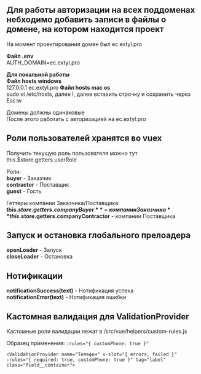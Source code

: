 ## Для работы авторизации на всех поддоменах небходимо добавить записи в файлы о домене, на котором находится проект

На момент проектирования домен был ec.extyl.pro  

**Файл .env**  
AUTH_DOMAIN=ec.extyl.pro  

**Для локальной работы**  
**Файл hosts windows**  
127.0.0.1 ec.extyl.pro
**Файл hosts mac os**  
sudo vi /etc/hosts, далее I, далее вставить строчку и сохранить через Esc:w

Домены должны одинаковые  
После этого работать с авторизацией на ec.extyl.pro

## Роли пользователей хранятся вo vuex 
Получить текущую роль пользователя можно тут this.$store.getters.userRole  

Роли:  
**buyer** - Заказчик  
**contractor** - Поставщик  
**guest** - Гость

Геттеры компании Заказчика/Поставщика:  
**this.$store.getters.companyBuyer** - компании Заказчика  
**this.$store.getters.companyContractor** - компании Поставщика

## Запуск и остановка глобального прелоадера
**openLoader** - Запуск  
**closeLoader** - Остановка

## Нотификации
**notificationSuccess(text)** - Нотификация успеха  
**notificationError(text)** - Нотификация ошибки

## Кастомная валидация для ValidationProvider
Кастомные роли валидации лежат в /src/vue/helpers/custom-rules.js

Образец применения: `:rules="{ customPhone: true }"`
    
    <ValidationProvider name="Телефон" v-slot="{ errors, failed }" :rules="{ required: true, customPhone: true }" tag="label" class="field__container">
